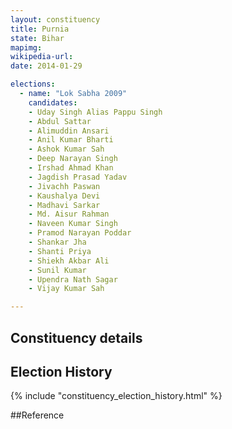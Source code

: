 ```yaml
---
layout: constituency
title: Purnia
state: Bihar
mapimg: 
wikipedia-url: 
date: 2014-01-29

elections: 
  - name: "Lok Sabha 2009"
    candidates: 
    - Uday Singh Alias Pappu Singh 
    - Abdul Sattar 
    - Alimuddin Ansari 
    - Anil Kumar Bharti 
    - Ashok Kumar Sah 
    - Deep Narayan Singh 
    - Irshad Ahmad Khan 
    - Jagdish Prasad Yadav 
    - Jivachh Paswan 
    - Kaushalya Devi 
    - Madhavi Sarkar 
    - Md. Aisur Rahman 
    - Naveen Kumar Singh 
    - Pramod Narayan Poddar 
    - Shankar Jha 
    - Shanti Priya 
    - Shiekh Akbar Ali 
    - Sunil Kumar 
    - Upendra Nath Sagar 
    - Vijay Kumar Sah 

---
```

## Constituency details


## Election History
{% include "constituency_election_history.html" %}

##Reference
